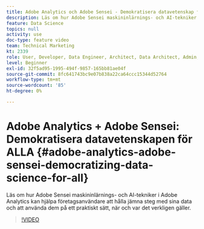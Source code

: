 ```yaml
---
title: Adobe Analytics och Adobe Sensei - Demokratisera datavetenskap för ALLA
description: Läs om hur Adobe Sensei maskininlärnings- och AI-tekniker i Adobe Analytics kan hjälpa företagsanvändare att hålla jämna steg med sina data och att använda dem på ett praktiskt sätt, när och var det verkligen gäller.
feature: Data Science
topics: null
activity: use
doc-type: feature video
team: Technical Marketing
kt: 2339
role: User, Developer, Data Engineer, Architect, Data Architect, Admin, Leader
level: Beginner
exl-id: 32f5ad95-1995-494f-9857-165bb81ae04f
source-git-commit: 8fc641743bc9e07b838a22ca64ccc15344d52764
workflow-type: tm+mt
source-wordcount: '85'
ht-degree: 0%

---
```


# Adobe Analytics + Adobe Sensei: Demokratisera datavetenskapen för ALLA {#adobe-analytics-adobe-sensei-democratizing-data-science-for-all}

Läs om hur Adobe Sensei maskininlärnings- och AI-tekniker i Adobe Analytics kan hjälpa företagsanvändare att hålla jämna steg med sina data och att använda dem på ett praktiskt sätt, när och var det verkligen gäller.

>[!VIDEO](https://video.tv.adobe.com/v/25838/?quality=12&learn=on)
